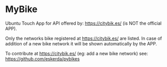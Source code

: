 # MyBike

Ubuntu Touch App for API offered by: https://citybik.es/ (is NOT the official APP).

Only the networks bike registered at https://citybik.es/ are listed. In case of addition of a new bike network it  will be shown automatically by the APP.

To contribute at https://citybik.es/ (eg: add a new bike network) see: https://github.com/eskerda/pybikes

